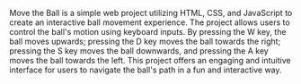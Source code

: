 Move the Ball is a simple web project utilizing HTML, CSS, and JavaScript to create an interactive ball movement experience. The project allows users to control the ball's motion using keyboard inputs. By pressing the W key, the ball moves upwards; pressing the D key moves the ball towards the right; pressing the S key moves the ball downwards, and pressing the A key moves the ball towards the left. This project offers an engaging and intuitive interface for users to navigate the ball's path in a fun and interactive way.
